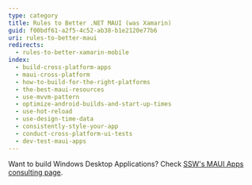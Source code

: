 ```yaml
---
type: category
title: Rules to Better .NET MAUI (was Xamarin)
guid: f00bdf61-a2f5-4c52-ab38-b1e2120e77b6
uri: rules-to-better-maui
redirects:
  - rules-to-better-xamarin-mobile
index:
  - build-cross-platform-apps
  - maui-cross-platform
  - how-to-build-for-the-right-platforms
  - the-best-maui-resources
  - use-mvvm-pattern
  - optimize-android-builds-and-start-up-times
  - use-hot-reload
  - use-design-time-data
  - consistently-style-your-app
  - conduct-cross-platform-ui-tests
  - dev-test-maui-apps
---
```


Want to build Windows Desktop Applications? Check [SSW's MAUI Apps consulting page](https://ww.ssw.com.au/consulting/desktop-development).
